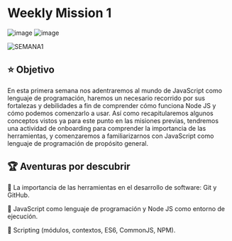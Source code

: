 # Weekly Mission 1
![image](https://user-images.githubusercontent.com/62974302/162561177-383d0506-0b34-4609-944b-ed9676505e85.png)
![image](https://user-images.githubusercontent.com/62974302/162561187-9b3c296a-d34b-48f3-ab5a-9463e2110f8c.png)

![SEMANA1](https://user-images.githubusercontent.com/62974302/162561152-b2053c8c-4e98-4881-aebc-f95608ca544e.png)
## ⭐️ Objetivo
En esta primera semana nos adentraremos al mundo de JavaScript como lenguaje de programación, haremos un necesario recorrido por sus fortalezas y debilidades a fin de comprender cómo funciona Node JS y cómo podemos comenzarlo a usar. Así como recapitularemos algunos conceptos vistos ya para este punto en las misiones previas, tendremos una actividad de onboarding para comprender la importancia de las herramientas, y comenzaremos a familiarizarnos con JavaScript como lenguaje de programación de propósito general.

## 🏆 Aventuras por descubrir
🎯 La importancia de las herramientas en el desarrollo de software: Git y GitHub.

🎯 JavaScript como lenguaje de programación y Node JS como entorno de ejecución.

🎯 Scripting (módulos, contextos, ES6, CommonJS, NPM).
